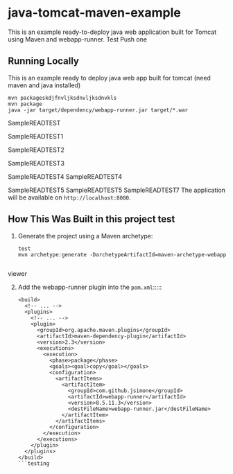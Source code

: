# java-tomcat-maven-example

This is an example ready-to-deploy java web application built for Tomcat using Maven and webapp-runner.
Test Push one
## Running Locally
This is an example ready to deploy java web app built for tomcat 
(need maven and java installed)

```    
mvn packageskdjfnvljksdnvljksdnvkls
mvn package
java -jar target/dependency/webapp-runner.jar target/*.war
```
SampleREADTEST

SampleREADTEST1

SampleREADTEST2

SampleREADTEST3

SampleREADTEST4
SampleREADTEST4

SampleREADTEST5
SampleREADTEST5
SampleREADTEST7
The application will be available on `http://localhost:8080`.

## How This Was Built in this project test

1. Generate the project using a Maven archetype:

   ```
   test
   mvn archetype:generate -DarchetypeArtifactId=maven-archetype-webapp
  
  viewer

2. Add the webapp-runner plugin into the `pom.xml`:::::

   ```
   <build>
     <!-- ... -->
     <plugins>
       <!-- ... -->
       <plugin>
         <groupId>org.apache.maven.plugins</groupId>
         <artifactId>maven-dependency-plugin</artifactId>
         <version>2.3</version>
         <executions>
           <execution>
             <phase>package</phase>
             <goals><goal>copy</goal></goals>
             <configuration>
               <artifactItems>
                 <artifactItem>
                   <groupId>com.github.jsimone</groupId>
                   <artifactId>webapp-runner</artifactId>
                   <version>8.5.11.3</version>
                   <destFileName>webapp-runner.jar</destFileName>
                 </artifactItem>
               </artifactItems>
             </configuration>
           </execution>
         </executions>
       </plugin>
     </plugins>
   </build>
   ```testing
   
